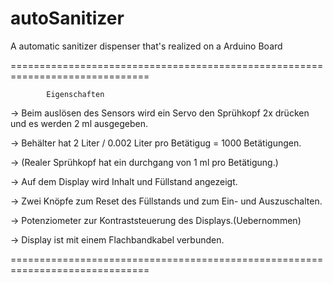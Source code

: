 # autoSanitizer
A automatic sanitizer dispenser that's realized on a Arduino Board

==============================================================================

			Eigenschaften

 ->	Beim auslösen des Sensors wird ein Servo den Sprühkopf 2x drücken
	und es werden 2 ml ausgegeben.

 ->	Behälter hat 2 Liter / 0.002 Liter pro Betätigug = 1000 Betätigungen.

 ->	(Realer Sprühkopf hat ein durchgang von 1 ml pro Betätigung.)
 
 ->	Auf dem Display wird Inhalt und Füllstand angezeigt.

 ->	Zwei Knöpfe zum Reset des Füllstands und zum Ein- und Auszuschalten.
 
 ->	Potenziometer zur Kontraststeuerung des Displays.(Uebernommen)

 ->	Display ist mit einem Flachbandkabel verbunden.
 
==============================================================================
